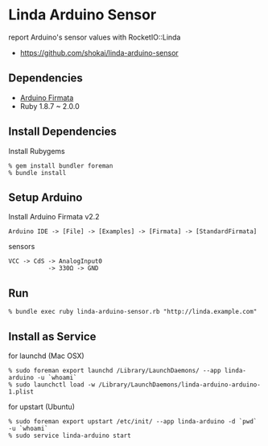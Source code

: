 Linda Arduino Sensor
====================
report Arduino's sensor values with RocketIO::Linda

* https://github.com/shokai/linda-arduino-sensor


Dependencies
------------
- [Arduino Firmata](https://github.com/shokai/arduino_firmata)
- Ruby 1.8.7 ~ 2.0.0


Install Dependencies
--------------------

Install Rubygems

    % gem install bundler foreman
    % bundle install


Setup Arduino
-------------

Install Arduino Firmata v2.2

    Arduino IDE -> [File] -> [Examples] -> [Firmata] -> [StandardFirmata]


sensors
```
VCC -> CdS -> AnalogInput0
           -> 330Ω -> GND
```

Run
---

    % bundle exec ruby linda-arduino-sensor.rb "http://linda.example.com"


Install as Service
------------------

for launchd (Mac OSX)

    % sudo foreman export launchd /Library/LaunchDaemons/ --app linda-arduino -u `whoami`
    % sudo launchctl load -w /Library/LaunchDaemons/linda-arduino-arduino-1.plist

for upstart (Ubuntu)

    % sudo foreman export upstart /etc/init/ --app linda-arduino -d `pwd` -u `whoami`
    % sudo service linda-arduino start
